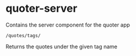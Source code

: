# quoter-server
Contains the server component for the quoter app

```
/quotes/tags/
```
Returns the quotes under the given tag name